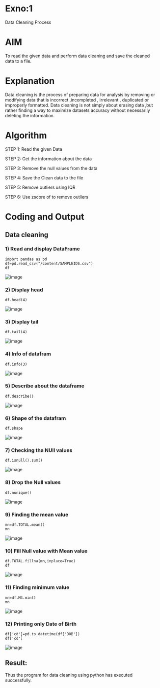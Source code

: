 # Exno:1
Data Cleaning Process

# AIM
To read the given data and perform data cleaning and save the cleaned data to a file.

# Explanation
Data cleaning is the process of preparing data for analysis by removing or modifying data that is incorrect ,incompleted , irrelevant , duplicated or improperly formatted. Data cleaning is not simply about erasing data ,but rather finding a way to maximize datasets accuracy without necessarily deleting the information.

# Algorithm
STEP 1: Read the given Data

STEP 2: Get the information about the data

STEP 3: Remove the null values from the data

STEP 4: Save the Clean data to the file

STEP 5: Remove outliers using IQR

STEP 6: Use zscore of to remove outliers

# Coding and Output
## Data cleaning
### 1) Read and display DataFrame
```
import pandas as pd
df=pd.read_csv("/content/SAMPLEIDS.csv")
df
```
![image](https://github.com/Nishanth-018/exno1/assets/149347651/dac5644e-3a35-44f2-94f6-2ce9cdf54967)

### 2) Display head
```
df.head(4)
```
![image](https://github.com/Nishanth-018/exno1/assets/149347651/ec48870c-92dc-4dab-be14-3fce58c52903)
###  3) Display tail
```
df.tail(4)
```
![image](https://github.com/Nishanth-018/exno1/assets/149347651/48872df1-0baf-44f9-898b-6b4184455bfd)
### 4) Info of datafram
```
df.info(3)
```
![image](https://github.com/Nishanth-018/exno1/assets/149347651/467a4c65-3abd-4c08-9fa0-a9f29fe52773)
### 5) Describe about the dataframe
```
df.describe()
```
![image](https://github.com/Nishanth-018/exno1/assets/149347651/a6d2db4a-730a-4b63-b071-f348fa8cf32a)
### 6) Shape of the datafram
```
df.shape
```
![image](https://github.com/Nishanth-018/exno1/assets/149347651/a6b940dd-6770-48a1-a2e2-d0cf89a77387)
### 7) Checking tha NUll values
```
df.isnull().sum()
```
![image](https://github.com/Nishanth-018/exno1/assets/149347651/489eee5e-3421-4086-bbf8-be7c69ea94f5)
### 8) Drop the Null values
```
df.nunique()
```
![image](https://github.com/Nishanth-018/exno1/assets/149347651/42e3c59b-1999-45e9-914c-4a7eb8b59307)
### 9) Finding the mean value
```
mn=df.TOTAL.mean()
mn
```
![image](https://github.com/Nishanth-018/exno1/assets/149347651/103262c2-7239-4b13-86c8-5d8fe798ad73)
### 10) Fill Null value with Mean value
```
df.TOTAL.fillna(mn,inplace=True)
df
```
![image](https://github.com/Nishanth-018/exno1/assets/149347651/0c9e4db4-5785-4444-aec4-808e08876d25)
### 11) Finding minimum value
```
mn=df.M4.min()
mn
```
![image](https://github.com/Nishanth-018/exno1/assets/149347651/cd7988c1-3ece-4a02-8641-9b4af3127ca8)
### 12) Printing only Date of Birth
```
df['cd']=pd.to_datetime(df['DOB'])
df['cd']
```
![image](https://github.com/Nishanth-018/exno1/assets/149347651/d8b1cefe-0244-4f1b-ba90-44b97139c819)
## Result:
Thus the program for data cleaning using python has executed successfully.


